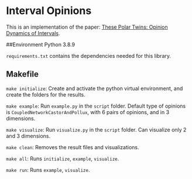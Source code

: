 # Interval Opinions
This is an implementation of the paper: [These Polar Twins: Opinion Dynamics of Intervals](https://people.scs.carleton.ca/~alantsang/files/polartwins19.pdf).

##Environment
Python 3.8.9

``requirements.txt`` contains the dependencies needed for this library.

## Makefile
``make initialize``: Create and activate the python virtual environment, and create the folders for the results.

``make example``: Run ``example.py`` in the ``script`` folder. Default type of opinions is ``CoupledNetworkCastorAndPollux``, with 6 pairs of opinions, and in 3 dimensions.

``make visualize``: Run ``visualize.py`` in the ``script`` folder. Can visualize only 2 and 3 dimensions.

``make clean``: Removes the result files and visualizations.

``make all``: Runs ``initialize``, ``example``, ``visualize``.

``make run``: Runs ``example``, ``visualize``.